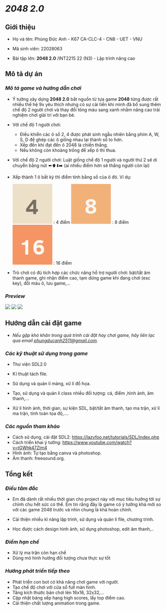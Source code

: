 # ***2048 2.0***

## **Giới thiệu**

+ Họ và tên: Phùng Đức Anh - K67 CA-CLC-4 - CN8 - UET - VNU

+ Mã sinh viên: 22028063

+ Bài tập lớn:  **2048 2.0**  /INT2215 22 (N3) - Lập trình nâng cao

## **Mô tả dự án**

### *Mô tả game và hướng dẫn chơi*

- Ý tưởng xây dựng **2048 2.0** bắt nguồn từ tựa game **2048** từng được rất nhiều thế hệ 9x yêu thích nhưng có sự cải tiến khi mình đã bổ sung thêm chế độ 2 người chơi và thay đổi tông màu sang xanh nhằm nâng cao trải nghiệm chơi giải trí với bạn bè.

- Với chế độ 1 người chơi:
  + Điều khiển các ô số 2, 4 được phát sinh ngẫu nhiên bằng phím A, W, S, D để ghép các ô giống nhau lại thành số to hơn.
  + Xếp đến khi đạt đến ô 2048 là chiến thắng.
  + Nếu không còn khoảng trống để xếp ô thì thua.
- Với chế độ 2 người chơi: Luật giống chế độ 1 người và người thứ 2 sẽ di chuyễn bằng nút ⬅️⬆️⬇️➡️ (ai nhiều điểm hơn sẽ thắng người còn lại) 

- Xếp thành 1 ô bất kỳ thì điểm tính bằng số của ô đó. Ví dụ:

    ![](2048_beta/2048_Data/4.png) : 4 điểm       ![](2048_beta/2048_Data/8.png)  : 8 điểm           ![](2048_beta/2048_Data/16.png)   : 16 điểm


- Trò chơi có đủ tích hợp các chức năng hỗ trợ người chơi: bật/tắt âm thanh game, ghi nhận điểm cao, tạm dừng game khi đang chơi (esc key), đổi màu ô, lưu game,...

### *Preview*

![](textures/preview/menu.png)
![](textures/preview/ingame.png)
![](textures/preview/endgame.png)

## **Hướng dẫn cài đặt game**

- *Nếu gặp khó khăn trong quá trình cài đặt hay chơi game, hãy liên lạc qua email phungducanh2511@gmail.com.*

### *Các kỹ thuật sử dụng trong game*

- Thư viện SDL2.0

- Kĩ thuật tách file.

- Sử dụng và quản lí mảng, xử lí đồ họa.

- Tạo, sử dụng và quản lí class nhiều đối tượng: cá, điểm ,hình ảnh, âm thanh,...

- Xử lí hình ảnh, thời gian, sự kiện SDL, bật/tắt âm thanh, tạo ma trận, xử lí ma trận, tính toán tọa độ,....

### *Các nguồn tham khảo*

- Cách sử dụng, cài đặt SDL2: https://lazyfoo.net/tutorials/SDL/index.php
- Cách triển khai ý tưởng: https://www.youtube.com/watch?v=tGWhk47ZIm4
- Hình ảnh: Tự tạo bằng canva và photoshop.
- Âm thanh: freesound.org.

## **Tổng kết**

### *Điều tâm đắc*

- Em đã dành rất nhiều thời gian cho project này với mục tiêu hướng tới sự chỉnh chu hết sức có thể. Em tin rằng đây là game có ý tưởng khá mới so với các game 2048 trước và nhìn chung là khá hoàn chỉnh.

- Cải thiện nhiều kĩ năng lập trình, sử dụng và quản lí file, chương trình.

- Học được cách design hình ảnh, sử dụng photoshop, edit âm thanh,..

### *Điểm hạn chế*

- Xử lý ma trận còn hạn chế
- Dùng mô hình hướng đối tượng chưa thực sự tốt

### *Hướng phát triển tiếp theo*

- Phát triển con bot có khả năng chơi game với người.
- Tạo chế độ chơi với cửa sổ full màn hình.
- Tăng kích thước bản chơi lên 16x16, 32x32,...
- Cập nhật bảng xếp hạng high scores, lấy top điểm cao.
- Cải thiện chất lượng animation trong game.
